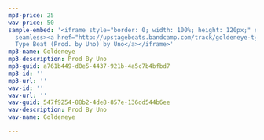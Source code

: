 ```yaml
---
mp3-price: 25
wav-price: 50
sample-embed: '<iframe style="border: 0; width: 100%; height: 120px;" src="https://bandcamp.com/EmbeddedPlayer/track=2360017918/size=large/bgcol=ffffff/linkcol=0687f5/tracklist=false/artwork=none/transparent=true/"
  seamless><a href="http://upstagebeats.bandcamp.com/track/goldeneye-type-beat-prod-by-uno">Goldeneye
  Type Beat (Prod. by Uno) by Uno</a></iframe>'
mp3-name: Goldeneye
mp3-description: Prod By Uno
mp3-guid: a761b449-d0e5-4437-921b-4a5c7b4bfbd7
mp3-id: ''
mp3-url: ''
wav-id: ''
wav-url: ''
wav-guid: 547f9254-88b2-4de8-857e-136dd544b6ee
wav-description: Prod By Uno
wav-name: Goldeneye

---
```

